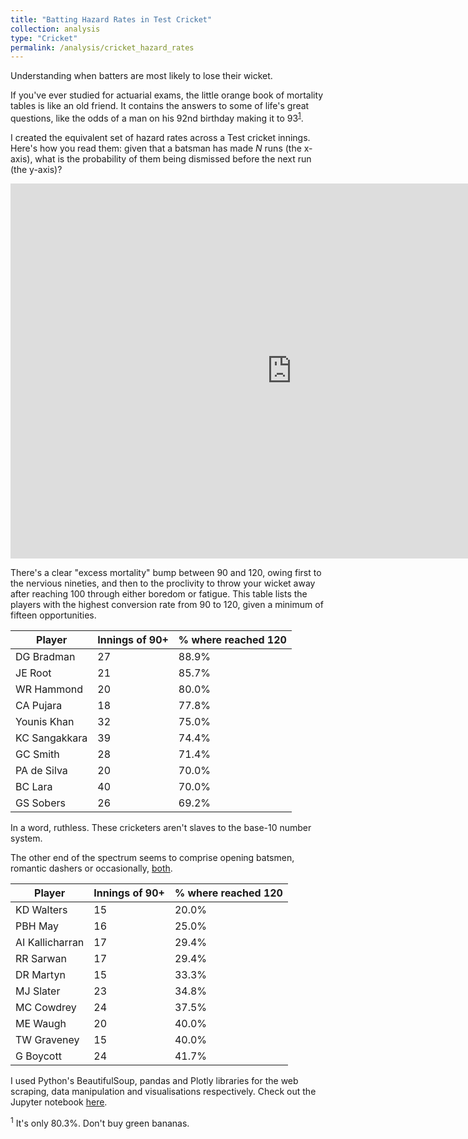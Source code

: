 ```yaml
---
title: "Batting Hazard Rates in Test Cricket"
collection: analysis
type: "Cricket"
permalink: /analysis/cricket_hazard_rates
---
```


Understanding when batters are most likely to lose their wicket.

If you've ever studied for actuarial exams, the little orange book of mortality tables is like an old friend. It contains the answers to some of life's great questions, like the odds of a man on his 92nd birthday making it to 93<sup>[1](#qx)</sup>.

I created the equivalent set of hazard rates across a Test cricket innings. Here's how you read them: given that a batsman has made _N_ runs (the x-axis), what is the probability of them being dismissed before the next run (the y-axis)?

<iframe width="900" height="600" frameborder="0" scrolling="no" src="https://luke-fitz.github.io/files/batting_hazard_rates.html"></iframe>

There's a clear "excess mortality" bump between 90 and 120, owing first to the nervious nineties, and then to the proclivity to throw your wicket away after reaching 100 through either boredom or fatigue. This table lists the players with the highest conversion rate from 90 to 120, given a minimum of fifteen opportunities.

| Player          | Innings of 90+ | % where reached 120 |
|-----------------|----------------|---------------------|
| DG Bradman    | 27             | 88.9%               |
| JE Root       | 21             | 85.7%               |
| WR Hammond    | 20             | 80.0%               |
| CA Pujara     | 18             | 77.8%               |
| Younis Khan   | 32             | 75.0%               |
| KC Sangakkara | 39             | 74.4%               |
| GC Smith      | 28             | 71.4%               |
| PA de Silva   | 20             | 70.0%               |
| BC Lara       | 40             | 70.0%               |
| GS Sobers     | 26             | 69.2%               |

In a word, ruthless. These cricketers aren't slaves to the base-10 number system.

The other end of the spectrum seems to comprise opening batsmen, romantic dashers or occasionally, <a href="https://www.youtube.com/watch?v=8kxkEFaPAUI">both</a>.

| Player            | Innings of 90+ | % where reached 120 |
|-------------------|----------------|---------------------|
| KD Walters      | 15             | 20.0%               |
| PBH May         | 16             | 25.0%               |
| AI Kallicharran | 17             | 29.4%               |
| RR Sarwan       | 17             | 29.4%               |
| DR Martyn       | 15             | 33.3%               |
| MJ Slater       | 23             | 34.8%               |
| MC Cowdrey      | 24             | 37.5%               |
| ME Waugh        | 20             | 40.0%               |
| TW Graveney     | 15             | 40.0%               |
| G Boycott       | 24             | 41.7%               |

I used Python's BeautifulSoup, pandas and Plotly libraries for the web scraping, data manipulation and visualisations respectively. Check out the Jupyter notebook [here](https://github.com/luke-fitz/projects/blob/main/cricket/batting_hazards.ipynb).

<sup><a name="qx">1</a></sup> It's only 80.3%. Don't buy green bananas.

